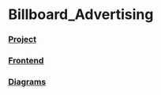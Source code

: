 # Billboard_Advertising
### [Project](https://github.com/IlyaGurecky/billboard_advertising_V1/tree/master/billboard_advertising)
### [Frontend](https://github.com/IlyaGurecky/billboard_advertising_V1/tree/master/Frontend/BillboardsAdvertising)
### [Diagrams](https://github.com/IlyaGurecky/billboard_advertising_V1/tree/master/Diagrams)
